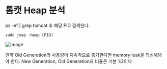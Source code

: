 # 톰캣 Heap 분석

ps -ef | grep tomcat 후 해당 PID 검색한다.

```
sudo jmap -heap [PID]
```

![image](https://user-images.githubusercontent.com/38831314/115180210-0c217500-a110-11eb-8ac6-007ade598ec1.png)


만약 Old Generation의 사용량이 지속적으로 증가한다면 memory leak을 의심해봐야 한다. New Generation, Old Generation으 비율은 기본 1:2이다



